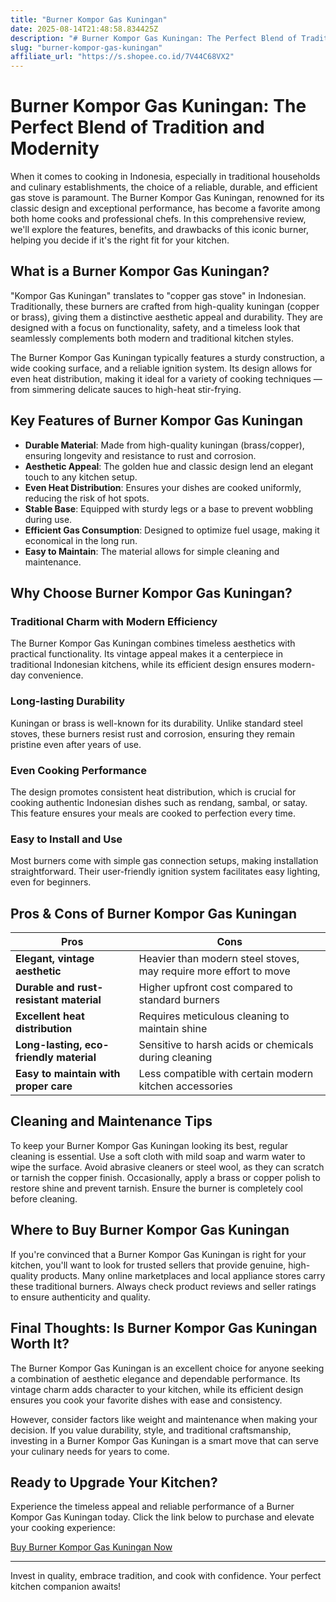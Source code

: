 ```yaml
---
title: "Burner Kompor Gas Kuningan"
date: 2025-08-14T21:48:58.834425Z
description: "# Burner Kompor Gas Kuningan: The Perfect Blend of Tradition and Modernity..."
slug: "burner-kompor-gas-kuningan"
affiliate_url: "https://s.shopee.co.id/7V44C68VX2"
---
```

# Burner Kompor Gas Kuningan: The Perfect Blend of Tradition and Modernity

When it comes to cooking in Indonesia, especially in traditional households and culinary establishments, the choice of a reliable, durable, and efficient gas stove is paramount. The Burner Kompor Gas Kuningan, renowned for its classic design and exceptional performance, has become a favorite among both home cooks and professional chefs. In this comprehensive review, we'll explore the features, benefits, and drawbacks of this iconic burner, helping you decide if it's the right fit for your kitchen.

## What is a Burner Kompor Gas Kuningan?

"Kompor Gas Kuningan" translates to "copper gas stove" in Indonesian. Traditionally, these burners are crafted from high-quality kuningan (copper or brass), giving them a distinctive aesthetic appeal and durability. They are designed with a focus on functionality, safety, and a timeless look that seamlessly complements both modern and traditional kitchen styles.

The Burner Kompor Gas Kuningan typically features a sturdy construction, a wide cooking surface, and a reliable ignition system. Its design allows for even heat distribution, making it ideal for a variety of cooking techniques — from simmering delicate sauces to high-heat stir-frying.

## Key Features of Burner Kompor Gas Kuningan

- **Durable Material**: Made from high-quality kuningan (brass/copper), ensuring longevity and resistance to rust and corrosion.
- **Aesthetic Appeal**: The golden hue and classic design lend an elegant touch to any kitchen setup.
- **Even Heat Distribution**: Ensures your dishes are cooked uniformly, reducing the risk of hot spots.
- **Stable Base**: Equipped with sturdy legs or a base to prevent wobbling during use.
- **Efficient Gas Consumption**: Designed to optimize fuel usage, making it economical in the long run.
- **Easy to Maintain**: The material allows for simple cleaning and maintenance.

## Why Choose Burner Kompor Gas Kuningan?

### Traditional Charm with Modern Efficiency

The Burner Kompor Gas Kuningan combines timeless aesthetics with practical functionality. Its vintage appeal makes it a centerpiece in traditional Indonesian kitchens, while its efficient design ensures modern-day convenience.

### Long-lasting Durability

Kuningan or brass is well-known for its durability. Unlike standard steel stoves, these burners resist rust and corrosion, ensuring they remain pristine even after years of use.

### Even Cooking Performance

The design promotes consistent heat distribution, which is crucial for cooking authentic Indonesian dishes such as rendang, sambal, or satay. This feature ensures your meals are cooked to perfection every time.

### Easy to Install and Use

Most burners come with simple gas connection setups, making installation straightforward. Their user-friendly ignition system facilitates easy lighting, even for beginners.

## Pros & Cons of Burner Kompor Gas Kuningan

| Pros | Cons |
| --- | --- |
| **Elegant, vintage aesthetic** | Heavier than modern steel stoves, may require more effort to move | 
| **Durable and rust-resistant material** | Higher upfront cost compared to standard burners |
| **Excellent heat distribution** | Requires meticulous cleaning to maintain shine | 
| **Long-lasting, eco-friendly material** | Sensitive to harsh acids or chemicals during cleaning |
| **Easy to maintain with proper care** | Less compatible with certain modern kitchen accessories | 

## Cleaning and Maintenance Tips

To keep your Burner Kompor Gas Kuningan looking its best, regular cleaning is essential. Use a soft cloth with mild soap and warm water to wipe the surface. Avoid abrasive cleaners or steel wool, as they can scratch or tarnish the copper finish. Occasionally, apply a brass or copper polish to restore shine and prevent tarnish. Ensure the burner is completely cool before cleaning.

## Where to Buy Burner Kompor Gas Kuningan

If you're convinced that a Burner Kompor Gas Kuningan is right for your kitchen, you'll want to look for trusted sellers that provide genuine, high-quality products. Many online marketplaces and local appliance stores carry these traditional burners. Always check product reviews and seller ratings to ensure authenticity and quality.

## Final Thoughts: Is Burner Kompor Gas Kuningan Worth It?

The Burner Kompor Gas Kuningan is an excellent choice for anyone seeking a combination of aesthetic elegance and dependable performance. Its vintage charm adds character to your kitchen, while its efficient design ensures you cook your favorite dishes with ease and consistency.

However, consider factors like weight and maintenance when making your decision. If you value durability, style, and traditional craftsmanship, investing in a Burner Kompor Gas Kuningan is a smart move that can serve your culinary needs for years to come.

## Ready to Upgrade Your Kitchen?

Experience the timeless appeal and reliable performance of a Burner Kompor Gas Kuningan today. Click the link below to purchase and elevate your cooking experience:

[Buy Burner Kompor Gas Kuningan Now](https://s.shopee.co.id/7V44C68VX2)

---

Invest in quality, embrace tradition, and cook with confidence. Your perfect kitchen companion awaits!